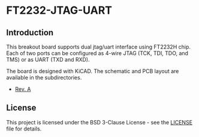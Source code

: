 # FT2232-JTAG-UART

## Introduction

This breakout board supports dual jtag/uart interface using FT2232H chip. Each of two ports can be configured as 4-wire JTAG (TCK, TDI, TDO, and TMS) or as UART (TXD and RXD).

The board is designed with KiCAD. The schematic and PCB layout are available in the subdirectories.
* [Rev. A](Rev.A)

## License

This project is licensed under the BSD 3-Clause License - see the [LICENSE](LICENSE) file for details.
